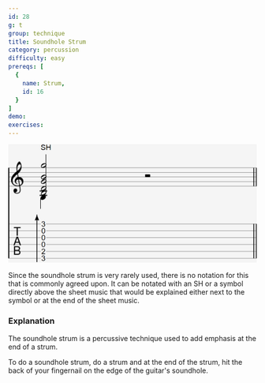 ```yaml
---
id: 28
g: t
group: technique
title: Soundhole Strum
category: percussion
difficulty: easy
prereqs: [
  {
    name: Strum,
    id: 16
  }
]
demo: 
exercises:
---
```


<div class="tabImg">
  <img src="soundhole-strum.jpg" />
</div>

Since the soundhole strum is very rarely used, there is no notation for this that is commonly agreed upon. It can be notated with an SH or a symbol directly above the sheet music that would be explained either next to the symbol or at the end of the sheet music.

### Explanation

The soundhole strum is a percussive technique used to add emphasis at the end of a strum.

To do a soundhole strum, do a strum and at the end of the strum, hit the back of your fingernail on the edge of the guitar's soundhole.